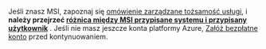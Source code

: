 Jeśli znasz MSI, zapoznaj się [omówienie zarządzane tożsamość usługi](~/articles/active-directory/pp/msi-overview.md), i **należy przejrzeć [różnica między MSI przypisane systemu i przypisany użytkownik](~/articles/active-directory/pp/msi-overview.md#how-does-it-work)** . Jeśli nie masz jeszcze konta platformy Azure, [Załóż bezpłatne konto](https://azure.microsoft.com/free/) przed kontynuowaniem.